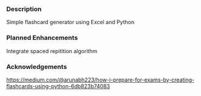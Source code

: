 ### Description
Simple flashcard generator using Excel and Python

### Planned Enhancements
Integrate spaced repitition algorithm

### Acknowledgements
https://medium.com/@arunabh223/how-i-prepare-for-exams-by-creating-flashcards-using-python-6db823b74083
